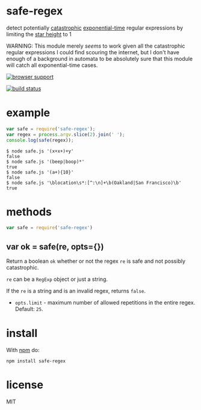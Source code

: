 # safe-regex

detect potentially
[catastrophic](http://regular-expressions.mobi/catastrophic.html)
[exponential-time](http://perlgeek.de/blog-en/perl-tips/in-search-of-an-exponetial-regexp.html)
regular expressions by limiting the
[star height](https://en.wikipedia.org/wiki/Star_height) to 1

WARNING: This module merely *seems* to work given all the catastrophic regular
expressions I could find scouring the internet, but I don't have enough of a
background in automata to be absolutely sure that this module will catch all
exponential-time cases.

[![browser support](https://ci.testling.com/substack/safe-regex.png)](https://ci.testling.com/substack/safe-regex)

[![build status](https://secure.travis-ci.org/substack/safe-regex.png)](http://travis-ci.org/substack/safe-regex)

# example

``` js
var safe = require('safe-regex');
var regex = process.argv.slice(2).join(' ');
console.log(safe(regex));
```

```
$ node safe.js '(x+x+)+y'
false
$ node safe.js '(beep|boop)*'
true
$ node safe.js '(a+){10}'
false
$ node safe.js '\blocation\s*:[^:\n]+\b(Oakland|San Francisco)\b'
true
```

# methods

``` js
var safe = require('safe-regex')
```

## var ok = safe(re, opts={})

Return a boolean `ok` whether or not the regex `re` is safe and not possibly
catastrophic.

`re` can be a `RegExp` object or just a string.

If the `re` is a string and is an invalid regex, returns `false`.

* `opts.limit` - maximum number of allowed repetitions in the entire regex.
Default: `25`.

# install

With [npm](https://npmjs.org) do:

```
npm install safe-regex
```

# license

MIT

